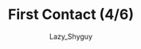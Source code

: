 ---
media: "images/rounds/round_4_2/first_contact_4.png"
media_type: image
title: First Contact (4/6)
author: [Lazy_Shyguy]
desc: A Nanotrasen expedition team makes first contact with the Soviet expeditionary force.
---